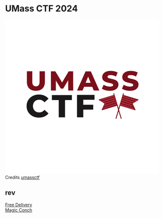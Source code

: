 # UMass CTF 2024

![sdfsdf](logo.webp)
<br/>Credits [umassctf](https://ctf.umasscybersec.org/)

## rev

[Free Delivery](free_delivery/README.md)\
[Magic Conch](magic_conch/README.md)